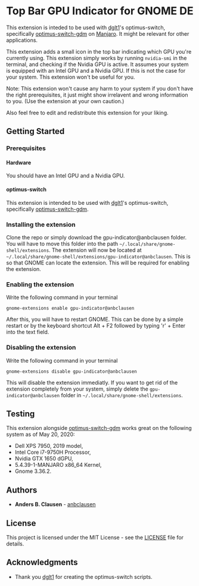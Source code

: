 # Top Bar GPU Indicator for GNOME DE
This extension is inteded to be used with [dglt1](https://github.com/dglt1)'s optimus-switch, specifically [optimus-switch-gdm](https://github.com/dglt1/optimus-switch-gdm) on [Manjaro](https://manjaro.org/). It might be relevant for other applications.

This extension adds a small icon in the top bar indicating which GPU you're currently using. This extension simply works by running ```nvidia-smi``` in the terminal, and checking if the Nvidia GPU is active. It assumes your system is equipped with an Intel GPU and a Nvidia GPU. If this is not the case for your system. This extension won't be useful for you.

Note: This extension won't cause any harm to your system if you don't have the right prerequisites, it just might show irrelavent and wrong information to you. (Use the extension at your own caution.)

Also feel free to edit and redistribute this extension for your liking.

## Getting Started

### Prerequisites
#### Hardware
You should have an Intel GPU and a Nvidia GPU.

#### optimus-switch
This extension is intended to be used with [dglt1](https://github.com/dglt1)'s optimus-switch, specifically [optimus-switch-gdm](https://github.com/dglt1/optimus-switch-gdm).

### Installing the extension
Clone the repo or simply download the gpu-indicator@anbclausen folder. You will have to move this folder into the path ```~/.local/share/gnome-shell/extensions```. The extension will now be located at ```~/.local/share/gnome-shell/extensions/gpu-indicator@anbclausen```. This is so that GNOME can locate the extension. This will be required for enabling the extension. 

### Enabling the extension
Write the following command in your terminal
```
gnome-extensions enable gpu-indicator@anbclausen
```

After this, you will have to restart GNOME. This can be done by a simple restart or by the keyboard shortcut Alt + F2 followed by typing 'r' + Enter into the text field.

### Disabling the extension
Write the following command in your terminal
```
gnome-extensions disable gpu-indicator@anbclausen
```

This will disable the extension immediatly. If you want to get rid of the extension completely from your system, simply delete the ```gpu-indicator@anbclausen``` folder in ```~/.local/share/gnome-shell/extensions```.

## Testing
This extension alongside [optimus-switch-gdm](https://github.com/dglt1/optimus-switch-gdm) works great on the following system as of May 20, 2020:

- Dell XPS 7950, 2019 model,
- Intel Core i7-9750H Processor,
- Nvidia GTX 1650 dGPU,
- 5.4.39-1-MANJARO x86_64 Kernel,
- Gnome 3.36.2.

## Authors

* **Anders B. Clausen** - [anbclausen](https://github.com/anbclausen)

## License

This project is licensed under the MIT License - see the [LICENSE](LICENSE) file for details.

## Acknowledgments

* Thank you [dglt1](https://github.com/dglt1) for creating the optimus-switch scripts.